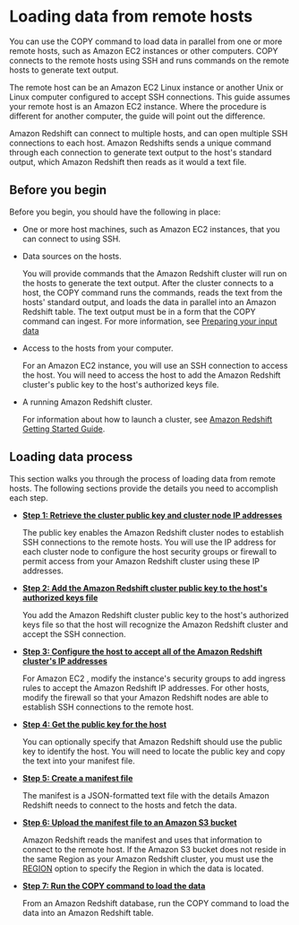 # Loading data from remote hosts<a name="loading-data-from-remote-hosts"></a>

You can use the COPY command to load data in parallel from one or more remote hosts, such as Amazon EC2 instances or other computers\. COPY connects to the remote hosts using SSH and runs commands on the remote hosts to generate text output\. 

The remote host can be an Amazon EC2 Linux instance or another Unix or Linux computer configured to accept SSH connections\. This guide assumes your remote host is an Amazon EC2 instance\. Where the procedure is different for another computer, the guide will point out the difference\. 

Amazon Redshift can connect to multiple hosts, and can open multiple SSH connections to each host\. Amazon Redshifts sends a unique command through each connection to generate text output to the host's standard output, which Amazon Redshift then reads as it would a text file\.

## Before you begin<a name="load-from-host-before-you-begin"></a>

Before you begin, you should have the following in place: 
+ One or more host machines, such as Amazon EC2 instances, that you can connect to using SSH\.
+ Data sources on the hosts\. 

  You will provide commands that the Amazon Redshift cluster will run on the hosts to generate the text output\. After the cluster connects to a host, the COPY command runs the commands, reads the text from the hosts' standard output, and loads the data in parallel into an Amazon Redshift table\. The text output must be in a form that the COPY command can ingest\. For more information, see [Preparing your input data](t_preparing-input-data.md)
+ Access to the hosts from your computer\. 

  For an Amazon EC2 instance, you will use an SSH connection to access the host\. You will need to access the host to add the Amazon Redshift cluster's public key to the host's authorized keys file\.
+ A running Amazon Redshift cluster\. 

  For information about how to launch a cluster, see [Amazon Redshift Getting Started Guide](https://docs.aws.amazon.com/redshift/latest/gsg/)\. 

## Loading data process<a name="load-from-host-process"></a>

This section walks you through the process of loading data from remote hosts\. The following sections provide the details you need to accomplish each step\.
+ **[Step 1: Retrieve the cluster public key and cluster node IP addresses](load-from-host-steps-retrieve-key-and-ips.md)**

  The public key enables the Amazon Redshift cluster nodes to establish SSH connections to the remote hosts\. You will use the IP address for each cluster node to configure the host security groups or firewall to permit access from your Amazon Redshift cluster using these IP addresses\. 
+ **[Step 2: Add the Amazon Redshift cluster public key to the host's authorized keys file](load-from-host-steps-add-key-to-host.md)**

  You add the Amazon Redshift cluster public key to the host's authorized keys file so that the host will recognize the Amazon Redshift cluster and accept the SSH connection\. 
+ **[Step 3: Configure the host to accept all of the Amazon Redshift cluster's IP addresses](load-from-host-steps-configure-security-groups.md)** 

  For Amazon EC2 , modify the instance's security groups to add ingress rules to accept the Amazon Redshift IP addresses\. For other hosts, modify the firewall so that your Amazon Redshift nodes are able to establish SSH connections to the remote host\. 
+ **[Step 4: Get the public key for the host](load-from-host-steps-get-the-host-key.md)**

  You can optionally specify that Amazon Redshift should use the public key to identify the host\. You will need to locate the public key and copy the text into your manifest file\. 
+ **[Step 5: Create a manifest file](load-from-host-steps-create-manifest.md)** 

  The manifest is a JSON\-formatted text file with the details Amazon Redshift needs to connect to the hosts and fetch the data\. 
+ **[Step 6: Upload the manifest file to an Amazon S3 bucket](load-from-host-steps-upload-manifest.md)** 

  Amazon Redshift reads the manifest and uses that information to connect to the remote host\. If the Amazon S3 bucket does not reside in the same Region as your Amazon Redshift cluster, you must use the [REGION](copy-parameters-data-source-s3.md#copy-region) option to specify the Region in which the data is located\.
+ **[Step 7: Run the COPY command to load the data](load-from-host-steps-run-copy.md)**

  From an Amazon Redshift database, run the COPY command to load the data into an Amazon Redshift table\. 